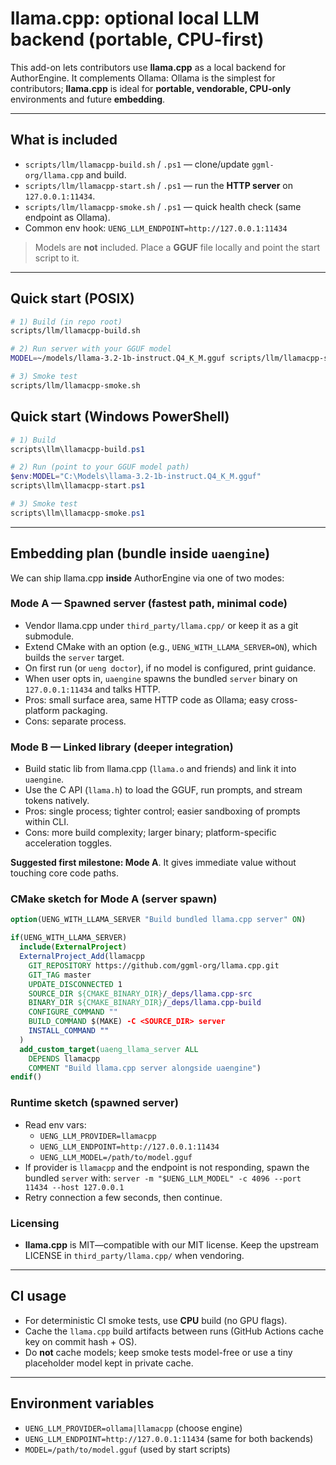 # llama.cpp: optional local LLM backend (portable, CPU-first)

This add-on lets contributors use **llama.cpp** as a local backend for AuthorEngine.
It complements Ollama: Ollama is the simplest for contributors; **llama.cpp**
is ideal for **portable, vendorable, CPU-only** environments and future **embedding**.

---

## What is included

- `scripts/llm/llamacpp-build.sh` / `.ps1` — clone/update `ggml-org/llama.cpp` and build.
- `scripts/llm/llamacpp-start.sh` / `.ps1` — run the **HTTP server** on `127.0.0.1:11434`.
- `scripts/llm/llamacpp-smoke.sh` / `.ps1` — quick health check (same endpoint as Ollama).
- Common env hook: `UENG_LLM_ENDPOINT=http://127.0.0.1:11434`

> Models are **not** included. Place a **GGUF** file locally and point the start script to it.

---

## Quick start (POSIX)

```bash
# 1) Build (in repo root)
scripts/llm/llamacpp-build.sh

# 2) Run server with your GGUF model
MODEL=~/models/llama-3.2-1b-instruct.Q4_K_M.gguf scripts/llm/llamacpp-start.sh

# 3) Smoke test
scripts/llm/llamacpp-smoke.sh
```

## Quick start (Windows PowerShell)

```powershell
# 1) Build
scripts\llm\llamacpp-build.ps1

# 2) Run (point to your GGUF model path)
$env:MODEL="C:\Models\llama-3.2-1b-instruct.Q4_K_M.gguf"
scripts\llm\llamacpp-start.ps1

# 3) Smoke test
scripts\llm\llamacpp-smoke.ps1
```

---

## Embedding plan (bundle inside `uaengine`)

We can ship llama.cpp **inside** AuthorEngine via one of two modes:

### Mode A — **Spawned server** (fastest path, minimal code)
- Vendor llama.cpp under `third_party/llama.cpp/` or keep it as a git submodule.
- Extend CMake with an option (e.g., `UENG_WITH_LLAMA_SERVER=ON`), which builds the `server` target.
- On first run (or `ueng doctor`), if no model is configured, print guidance.
- When user opts in, `uaengine` spawns the bundled `server` binary on `127.0.0.1:11434` and talks HTTP.
- Pros: small surface area, same HTTP code as Ollama; easy cross-platform packaging.
- Cons: separate process.

### Mode B — **Linked library** (deeper integration)
- Build static lib from llama.cpp (`llama.o` and friends) and link it into `uaengine`.
- Use the C API (`llama.h`) to load the GGUF, run prompts, and stream tokens natively.
- Pros: single process; tighter control; easier sandboxing of prompts within CLI.
- Cons: more build complexity; larger binary; platform-specific acceleration toggles.

**Suggested first milestone: Mode A**. It gives immediate value without touching core code paths.

### CMake sketch for Mode A (server spawn)

```cmake
option(UENG_WITH_LLAMA_SERVER "Build bundled llama.cpp server" ON)

if(UENG_WITH_LLAMA_SERVER)
  include(ExternalProject)
  ExternalProject_Add(llamacpp
    GIT_REPOSITORY https://github.com/ggml-org/llama.cpp.git
    GIT_TAG master
    UPDATE_DISCONNECTED 1
    SOURCE_DIR ${CMAKE_BINARY_DIR}/_deps/llama.cpp-src
    BINARY_DIR ${CMAKE_BINARY_DIR}/_deps/llama.cpp-build
    CONFIGURE_COMMAND ""
    BUILD_COMMAND $(MAKE) -C <SOURCE_DIR> server
    INSTALL_COMMAND ""
  )
  add_custom_target(uaeng_llama_server ALL
    DEPENDS llamacpp
    COMMENT "Build llama.cpp server alongside uaengine")
endif()
```

### Runtime sketch (spawned server)

- Read env vars:
  - `UENG_LLM_PROVIDER=llamacpp`
  - `UENG_LLM_ENDPOINT=http://127.0.0.1:11434`
  - `UENG_LLM_MODEL=/path/to/model.gguf`
- If provider is `llamacpp` and the endpoint is not responding, spawn the bundled `server` with:
  `server -m "$UENG_LLM_MODEL" -c 4096 --port 11434 --host 127.0.0.1`
- Retry connection a few seconds, then continue.

### Licensing
- **llama.cpp** is MIT—compatible with our MIT license. Keep the upstream LICENSE in `third_party/llama.cpp/` when vendoring.

---

## CI usage

- For deterministic CI smoke tests, use **CPU** build (no GPU flags).
- Cache the `llama.cpp` build artifacts between runs (GitHub Actions cache key on commit hash + OS).
- Do **not** cache models; keep smoke tests model-free or use a tiny placeholder model kept in private cache.

---

## Environment variables

- `UENG_LLM_PROVIDER=ollama|llamacpp` (choose engine)
- `UENG_LLM_ENDPOINT=http://127.0.0.1:11434` (same for both backends)
- `MODEL=/path/to/model.gguf` (used by start scripts)

